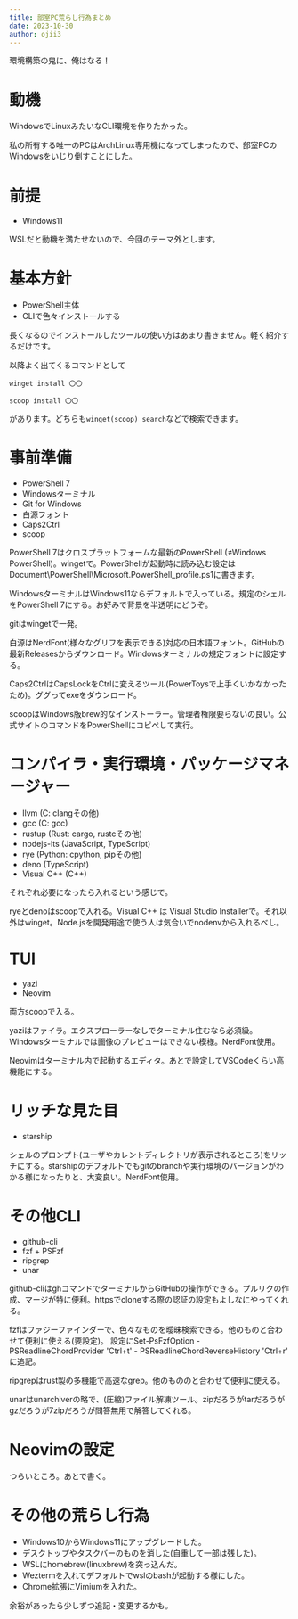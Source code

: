```yaml
---
title: 部室PC荒らし行為まとめ
date: 2023-10-30
author: ojii3
---
```

環境構築の鬼に、俺はなる！

# 動機

WindowsでLinuxみたいなCLI環境を作りたかった。

私の所有する唯一のPCはArchLinux専用機になってしまったので、部室PCのWindowsをいじり倒すことにした。

# 前提

- Windows11

WSLだと動機を満たせないので、今回のテーマ外とします。

# 基本方針

- PowerShell主体
- CLIで色々インストールする

長くなるのでインストールしたツールの使い方はあまり書きません。軽く紹介するだけです。

以降よく出てくるコマンドとして

```
winget install 〇〇
```

```
scoop install 〇〇
```

があります。どちらも`winget(scoop) search`などで検索できます。

# 事前準備


- PowerShell 7
- Windowsターミナル
- Git for Windows
- 白源フォント
- Caps2Ctrl
- scoop

PowerShell 7はクロスプラットフォームな最新のPowerShell (≠Windows PowerShell)。wingetで。PowerShellが起動時に読み込む設定はDocument\PowerShell\Microsoft.PowerShell_profile.ps1に書きます。

WindowsターミナルはWindows11ならデフォルトで入っている。規定のシェルをPowerShell 7にする。お好みで背景を半透明にどうぞ。

gitはwingetで一発。

白源はNerdFont(様々なグリフを表示できる)対応の日本語フォント。GitHubの最新Releasesからダウンロード。Windowsターミナルの規定フォントに設定する。

Caps2CtrlはCapsLockをCtrlに変えるツール(PowerToysで上手くいかなかったため)。ググってexeをダウンロード。

scoopはWindows版brew的なインストーラー。管理者権限要らないの良い。公式サイトのコマンドをPowerShellにコピペして実行。


# コンパイラ・実行環境・パッケージマネージャー

- llvm (C: clangその他)
- gcc (C: gcc)
- rustup (Rust: cargo, rustcその他)
- nodejs-lts (JavaScript, TypeScript)
- rye (Python: cpython, pipその他)
- deno (TypeScript)
- Visual C++ (C++)

それぞれ必要になったら入れるという感じで。

ryeとdenoはscoopで入れる。Visual C++ は Visual Studio Installerで。それ以外はwinget。Node.jsを開発用途で使う人は気合いでnodenvから入れるべし。


# TUI

- yazi
- Neovim

両方scoopで入る。

yaziはファイラ。エクスプローラーなしでターミナル住むなら必須級。Windowsターミナルでは画像のプレビューはできない模様。NerdFont使用。

Neovimはターミナル内で起動するエディタ。あとで設定してVSCodeくらい高機能にする。


# リッチな見た目

- starship

シェルのプロンプト(ユーザやカレントディレクトリが表示されるところ)をリッチにする。starshipのデフォルトでもgitのbranchや実行環境のバージョンがわかる様になったりと、大変良い。NerdFont使用。


# その他CLI

- github-cli
- fzf + PSFzf
- ripgrep
- unar

github-cliはghコマンドでターミナルからGitHubの操作ができる。プルリクの作成、マージが特に便利。httpsでcloneする際の認証の設定もよしなにやってくれる。

fzfはファジーファインダーで、色々なものを曖昧検索できる。他のものと合わせて便利に使える(要設定)。
設定にSet-PsFzfOption -PSReadlineChordProvider 'Ctrl+t' - PSReadlineChordReverseHistory 'Ctrl+r'
に追記。

ripgrepはrust製の多機能で高速なgrep。他のもののと合わせて便利に使える。

unarはunarchiverの略で、(圧縮)ファイル解凍ツール。zipだろうがtarだろうがgzだろうが7zipだろうが問答無用で解答してくれる。

# Neovimの設定

つらいところ。あとで書く。


# その他の荒らし行為

- Windows10からWindows11にアップグレードした。
- デスクトップやタスクバーのものを消した(自重して一部は残した)。
- WSLにhomebrew(linuxbrew)を突っ込んだ。
- Weztermを入れてデフォルトでwslのbashが起動する様にした。
- Chrome拡張にVimiumを入れた。


余裕があったら少しずつ追記・変更するかも。
